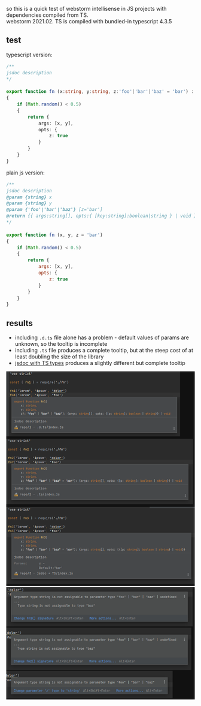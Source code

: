 so this is a quick test of webstorm intellisense in JS projects with dependencies compiled from TS.  
webstorm 2021.02. TS is compiled with bundled-in typescript 4.3.5

## test

typescript version:

```typescript
/**
jsdoc description
*/

export function fn (x:string, y:string, z:'foo'|'bar'|'baz' = 'bar') : { args:string[], opts: { [opt: string]: boolean | string } } | void
{
    if (Math.random() < 0.5)
    {
        return {
            args: [x, y],
            opts: {
                z: true
            }
        }
    }
} 
```

plain js version:

```javascript
/**
jsdoc description
@param {string} x
@param {string} y
@param {'foo'|'bar'|'baz'} [z='bar']
@return {{ args:string[], opts:{ [key:string]:boolean|string } | void }}
*/

export function fn (x, y, z = 'bar')
{
    if (Math.random() < 0.5)
    {
        return {
            args: [x, y],
            opts: {
                z: true
            }
        }
    }
}
```

## results

- including `.d.ts` file alone has a problem - default values of params are unknown, so the tooltip is incomplete
- including `.ts` file produces a complete tooltip, but at the steep cost of at least doubling the size of the library
- [jsdoc with TS types]((https://blog.jetbrains.com/webstorm/2021/06/webstorm-2021-2-eap-4/#support_for_typescript_types_in_jsdoc)) produces a slightly different but complete tooltip

![tooltip-fn](https://raw.githubusercontent.com/r1vn/webstorm-intellisense-typescript/master/tooltip-fn.png)
![tooltip-param](https://raw.githubusercontent.com/r1vn/webstorm-intellisense-typescript/master/tooltip-param.png)